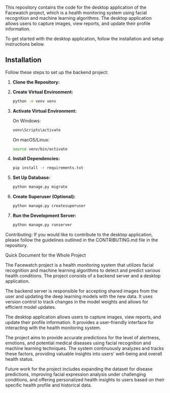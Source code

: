 This repository contains the code for the desktop application of the Facewatch project, which is a health monitoring system using facial recognition and machine learning algorithms. The desktop application allows users to capture images, view reports, and update their profile information.

To get started with the desktop application, follow the installation and setup instructions below.

## Installation

Follow these steps to set up the backend project:

1. **Clone the Repository:**
2. **Create Virtual Environment:**

   ```bash
   python -m venv venv
   ```

3. **Activate Virtual Environment:**

   On Windows:

   ```bash
   venv\Scripts\activate
   ```

   On macOS/Linux:

   ```bash
   source venv/bin/activate
   ```

4. **Install Dependencies:**

   ```bash
   pip install -r requirements.txt
   ```

5. **Set Up Database:**

   ```bash
   python manage.py migrate
   ```

6. **Create Superuser (Optional):**

   ```bash
   python manage.py createsuperuser
   ```

7. **Run the Development Server:**

   ```bash
   python manage.py runserver
   ```



Contributing:
If you would like to contribute to the desktop application, please follow the guidelines outlined in the CONTRIBUTING.md file in the repository.

Quick Document for the Whole Project

The Facewatch project is a health monitoring system that utilizes facial recognition and machine learning algorithms to detect and predict various health conditions. The project consists of a backend server and a desktop application.

The backend server is responsible for accepting shared images from the user and updating the deep learning models with the new data. It uses version control to track changes in the model weights and allows for efficient model updates.

The desktop application allows users to capture images, view reports, and update their profile information. It provides a user-friendly interface for interacting with the health monitoring system.

The project aims to provide accurate predictions for the level of alertness, emotions, and potential medical diseases using facial recognition and machine learning techniques. The system continuously analyzes and tracks these factors, providing valuable insights into users' well-being and overall health status.

Future work for the project includes expanding the dataset for disease predictions, improving facial expression analysis under challenging conditions, and offering personalized health insights to users based on their specific health profile and historical data.
